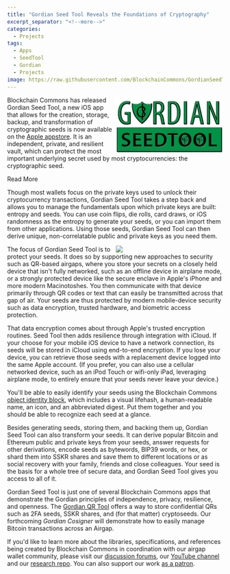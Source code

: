 ```yaml
---
title: "Gordian Seed Tool Reveals the Foundations of Cryptography"
excerpt_separator: "<!--more-->"
categories:
  - Projects
tags:
  - Apps
  - SeedTool
  - Gordian
  - Projects
image: https://raw.githubusercontent.com/BlockchainCommons/GordianSeedTool-iOS/master/images/gg-list.jpg
---
```


<img src="https://raw.githubusercontent.com/BlockchainCommons/GordianSeedTool-iOS/master/images/logos/gordian-seedtool-logo-white.jpg" align=right width=250>

Blockchain Commons has released Gordian Seed Tool, a new iOS app that allows for the creation, storage, backup, and transformation of cryptographic seeds is now available on the [Apple appstore](https://apps.apple.com/us/app/gordian-seed-tool/id1545088229). It is an independent, private, and resilient vault, which can protect the most important underlying secret used by most cryptocurrencies: the cryptographic seed.

<div class="bold--excerpt--node">Read More</div>

<!--more-->

Though most wallets focus on the private keys used to unlock their cryptocurrency transactions, Gordian Seed Tool takes a step back and allows you to manage the fundamentals upon which private keys are built: entropy and seeds. You can use coin flips, die rolls, card draws, or iOS randomness as the entropy to generate your seeds, or you can import them from other applications. Using those seeds, Gordian Seed Tool can then derive unique, non-correlatable public and private keys as you need them.

<img src="https://raw.githubusercontent.com/BlockchainCommons/GordianSeedTool-iOS/master/images/gg-list.jpg" align=right width=250>

The focus of Gordian Seed Tool is to protect your seeds. It does so by supporting new approaches to security such as QR-based airgaps, where you store your secrets on a closely held device that isn't fully networked, such as an offline device in airplane mode, or a strongly protected device like the secure enclave in Apple's iPhone and more modern Macinotoshes. You then communicate with that device primarily through QR codes or text that can easily be transmitted across that gap of air. Your seeds are thus protected by modern mobile-device security such as data encryption, trusted hardware, and biometric access protection.

That data encryption comes about through Apple's trusted encryption routines. Seed Tool then adds resilience through integration with iCloud. If your choose for your mobile iOS device to have a network connection, its seeds will be stored in iCloud using end-to-end encryption. If you lose your device, you can retrieve those seeds with a replacement device logged into the same Apple account. (If you prefer, you can also use a cellular networked device, such as an iPod Touch or wifi-only iPad, leveraging airplane mode, to entirely ensure that your seeds never leave your device.)

You'll be able to easily identify your seeds using the Blockchain Commons [object identity block](https://github.com/BlockchainCommons/Research/blob/master/papers/bcr-2021-002-digest.md#object-identity-block), which includes a visual lifehash, a human-readable name, an icon, and an abbreviated digest. Put them together and you should be able to recognize each seed at a glance.

Besides generating seeds, storing them, and backing them up, Gordian Seed Tool can also transform your seeds. It can derive popular Bitcoin and Ethereum public and private keys from your seeds, answer requests for other derivations, encode seeds as bytewords, BIP39 words, or hex, or shard them into SSKR shares and save them to different locations or as social recovery with your family, friends and close colleagues. Your seed is the basis for a whole tree of secure data, and Gordian Seed Tool gives you access to all of it.

Gordian Seed Tool is just one of several Blockchain Commons apps that demonstrate the Gordian principles of independence, privacy, resilience, and openness. The [Gordian QR Tool](https://apps.apple.com/us/app/gordian-qr-tool/id1506851070) offers a way to store confidential QRs such as 2FA seeds, SSKR shares, and (for that matter) cryptoseeds. Our forthcoming _Gordian Cosigner_ will demonstrate how to easily manage Bitcoin transactions across an Airgap.

If you'd like to learn more about the libraries, specifications, and references being created by Blockchain Commons in coordination with our airgap wallet community, please visit our [discussion forums](https://github.com/BlockchainCommons/Airgapped-Wallet-Community/discussions), our [YouTube channel](https://www.youtube.com/channel/UCPQ9LtDWZAkfItMF4B5tztw) and our [research repo](https://github.com/BlockchainCommons/Research/blob/master/README.md). You can also support our work [as a patron](https://github.com/sponsors/BlockchainCommons).
